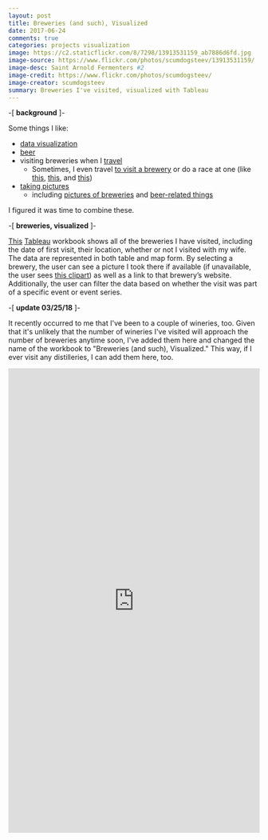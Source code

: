 ```yaml
---
layout: post
title: Breweries (and such), Visualized
date: 2017-06-24
comments: true
categories: projects visualization
image: https://c2.staticflickr.com/8/7298/13913531159_ab7886d6fd.jpg
image-source: https://www.flickr.com/photos/scumdogsteev/13913531159/
image-desc: Saint Arnold Fermenters #2
image-credit: https://www.flickr.com/photos/scumdogsteev/
image-creator: scumdogsteev
summary: Breweries I've visited, visualized with Tableau
---
```


-[ **background** ]-

Some things I like:

* [data visualization](http://steve.mylesandmyles.info/tagged/data-visualization)
* [beer](http://beer.scumdogentertainment.com/)
* visiting breweries when I [travel](http://steve.mylesandmyles.info/projects/my-travels/)
    * Sometimes, I even travel [to visit a brewery](http://steve.mylesandmyles.info/post/47663415020/new-belgium-brewing-company-sign-fort-collins) or do a race at one (like [this](http://www.mylesandmyles.info/post/38418408858/we-ran-in-the-shiner-beer-run-half-marathon-on), [this](http://www.mylesandmyles.info/post/68089808227/on-1123-we-ran-the-shiner-beer-run-half), and [this](http://www.mylesandmyles.info/post/98593876505/today-92714-we-ran-the-rahr-sons))
* [taking pictures](http://photos.scumdogentertainment.com/)
    * including [pictures of breweries](http://steve.mylesandmyles.info/tagged/breweries) and [beer-related things](https://www.flickr.com/search/?user_id=30973451%40N00&amp;sort=date-taken-desc&amp;text=beer&amp;view_all=1)

I figured it was time to combine these.

-[ **breweries, visualized** ]-

[This](https://public.tableau.com/views/breweries/Breweries?:embed=y&amp;:display_count=yes&amp;publish=yes) [Tableau](http://www.tableau.com/) workbook shows all of the breweries I have visited, including the date of first visit, their location, whether or not I visited with my wife.  The data are represented in both table and map form. By selecting a brewery, the user can see a picture I took there if available (if unavailable, the user sees [this clipart](http://www.clipartpanda.com/clipart_images/beer-clip-art-71855606)) as well as a link to that brewery’s website.  Additionally, the user can filter the data based on whether the visit was part of a specific event or event series.

-[ **update 03/25/18** ]-

It recently occurred to me that I've been to a couple of wineries, too.  Given that it's unlikely that the number of wineries I've visited will 
approach the number of breweries anytime soon, I've added them here and changed the name of the workbook to "Breweries (and such), Visualized."  This 
way, if I ever visit any distilleries, I can add them here, too.

<iframe src="https://public.tableau.com/views/breweries/Breweries?:embed=y&amp;:display_count=yes&amp;publish=yes" style="border:none;" width="100%" height="929"></iframe>